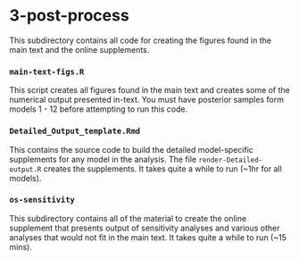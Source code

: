 # 3-post-process

This subdirectory contains all code for creating the figures found in the main text and the online supplements.

### `main-text-figs.R`

This script creates all figures found in the main text and creates some of the numerical output presented in-text. You must have posterior samples form models 1 - 12 before attempting to run this code.

### `Detailed_Output_template.Rmd`

This contains the source code to build the detailed model-specific supplements for any model in the analysis. The file `render-Detailed-output.R` creates the supplements. It takes quite a while to run (~1hr for all models).

### `os-sensitivity`

This subdirectory contains all of the material to create the online supplement that presents output of sensitivity analyses and various other analyses that would not fit in the main text. It takes quite a while to run (~15 mins).

